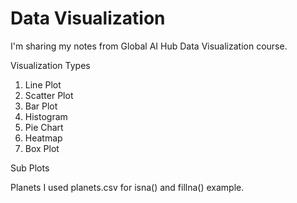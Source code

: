 # Data Visualization
I'm sharing my notes from Global AI Hub Data Visualization course.

Visualization Types
1. Line Plot
2. Scatter Plot
3. Bar Plot
4. Histogram
5. Pie Chart
6. Heatmap
7. Box Plot

Sub Plots

Planets
I used planets.csv for isna() and fillna() example.
